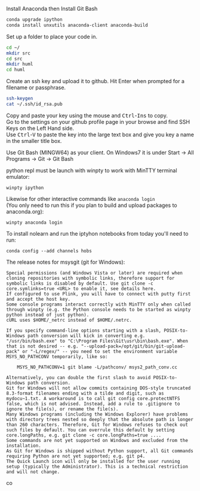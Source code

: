 Install Anaconda then Install Git Bash

```bash
conda upgrade ipython
conda install unxutils anaconda-client anaconda-build
```

Set up a folder to place your code in.

```bash
cd ~/
mkdir src
cd src
mkdir huml
cd huml
```

Create an ssh key and upload it to github. Hit Enter when prompted for a filename or passphrase. 

```bash
ssh-keygen
cat ~/.ssh/id_rsa.pub
```

Copy and paste your key using the mouse and <kbd>Ctrl</kbd>-<kbd>Ins</kbd> to copy.  
Go to the settings on your  github profile page in your browse and find SSH Keys on the Left Hand side.  
Use <kbd>Ctrl</kbd>-<kbd>V</kbd> to paste the key into the large text box and give you key a name in the smaller title box.




Use Git Bash (MINGW64) as your client. On Windows7 it is under Start -> All Programs -> Git -> Git Bash


python repl must be launch with winpty to work with MinTTY terminal emulator:

`winpty ipython`

Likewise for other interactive commands like `anaconda login`  
(You only need to run this if you plan to build and upload packages to anaconda.org):

`winpty anaconda login`

To install nolearn and run the iptyhon notebooks from today you'll need to run:

`conda config --add channels hobs` 

The release notes for msysgit (git for Windows):

    Special permissions (and Windows Vista or later) are required when cloning repositories with symbolic links, therefore support for symbolic links is disabled by default. Use git clone -c core.symlinks=true <URL> to enable it, see details here.
    If configured to use Plink, you will have to connect with putty first and accept the host key.
    Some console programs interact correctly with MinTTY only when called through winpty (e.g. the Python console needs to be started as winpty python instead of just python).
    cURL uses $HOME/_netrc instead of $HOME/.netrc.

    If you specify command-line options starting with a slash, POSIX-to-Windows path conversion will kick in converting e.g. "/usr/bin/bash.exe" to "C:\Program Files\Git\usr\bin\bash.exe". When that is not desired -- e.g. "--upload-pack=/opt/git/bin/git-upload-pack" or "-L/regex/" -- you need to set the environment variable MSYS_NO_PATHCONV temporarily, like so:

        MSYS_NO_PATHCONV=1 git blame -L/pathconv/ msys2_path_conv.cc

    Alternatively, you can double the first slash to avoid POSIX-to-Windows path conversion.
    Git for Windows will not allow commits containing DOS-style truncated 8.3-format filenames ending with a tilde and digit, such as mydocu~1.txt. A workaround is to call git config core.protectNTFS false, which is not advised. Instead, add a rule to .gitignore to ignore the file(s), or rename the file(s).
    Many Windows programs (including the Windows Explorer) have problems with directory trees nested so deeply that the absolute path is longer than 260 characters. Therefore, Git for Windows refuses to check out such files by default. You can overrule this default by setting core.longPaths, e.g. git clone -c core.longPaths=true ....
    Some commands are not yet supported on Windows and excluded from the installation.
    As Git for Windows is shipped without Python support, all Git commands requiring Python are not yet supported; e.g. git p4.
    The Quick Launch icon will only be installed for the user running setup (typically the Administrator). This is a technical restriction and will not change.

co

